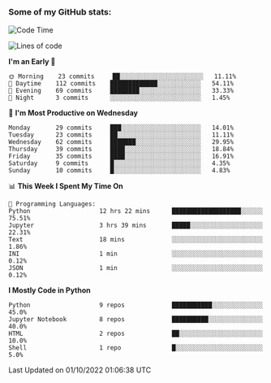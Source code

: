 ##
### Some of my GitHub stats:


<!--START_SECTION:waka-->
![Code Time](http://img.shields.io/badge/Code%20Time-42%20hrs%2045%20mins-blue)

![Lines of code](https://img.shields.io/badge/From%20Hello%20World%20I%27ve%20Written-9%20Million%20lines%20of%20code-blue)

**I'm an Early 🐤** 

```text
🌞 Morning    23 commits     ██░░░░░░░░░░░░░░░░░░░░░░░   11.11% 
🌆 Daytime    112 commits    █████████████░░░░░░░░░░░░   54.11% 
🌃 Evening    69 commits     ████████░░░░░░░░░░░░░░░░░   33.33% 
🌙 Night      3 commits      ░░░░░░░░░░░░░░░░░░░░░░░░░   1.45%

```
📅 **I'm Most Productive on Wednesday** 

```text
Monday       29 commits     ███░░░░░░░░░░░░░░░░░░░░░░   14.01% 
Tuesday      23 commits     ██░░░░░░░░░░░░░░░░░░░░░░░   11.11% 
Wednesday    62 commits     ███████░░░░░░░░░░░░░░░░░░   29.95% 
Thursday     39 commits     ████░░░░░░░░░░░░░░░░░░░░░   18.84% 
Friday       35 commits     ████░░░░░░░░░░░░░░░░░░░░░   16.91% 
Saturday     9 commits      █░░░░░░░░░░░░░░░░░░░░░░░░   4.35% 
Sunday       10 commits     █░░░░░░░░░░░░░░░░░░░░░░░░   4.83%

```


📊 **This Week I Spent My Time On** 

```text
💬 Programming Languages: 
Python                   12 hrs 22 mins      ███████████████████░░░░░░   75.51% 
Jupyter                  3 hrs 39 mins       █████░░░░░░░░░░░░░░░░░░░░   22.31% 
Text                     18 mins             ░░░░░░░░░░░░░░░░░░░░░░░░░   1.86% 
INI                      1 min               ░░░░░░░░░░░░░░░░░░░░░░░░░   0.12% 
JSON                     1 min               ░░░░░░░░░░░░░░░░░░░░░░░░░   0.12%

```

**I Mostly Code in Python** 

```text
Python                   9 repos             ███████████░░░░░░░░░░░░░░   45.0% 
Jupyter Notebook         8 repos             ██████████░░░░░░░░░░░░░░░   40.0% 
HTML                     2 repos             ██░░░░░░░░░░░░░░░░░░░░░░░   10.0% 
Shell                    1 repo              █░░░░░░░░░░░░░░░░░░░░░░░░   5.0%

```



 Last Updated on 01/10/2022 01:06:38 UTC
<!--END_SECTION:waka-->

